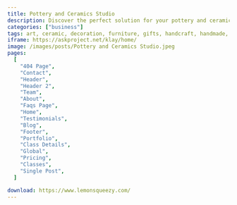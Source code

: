 ```yaml
---
title: Pottery and Ceramics Studio
description: Discover the perfect solution for your pottery and ceramics studio with our free Elementor Template Kit. Streamline your website creation process and showcase your artistic offerings in a captivating manner. The Elementor Kit includes a variety of beautifully designed templates that can be easily customized to suit your studio's unique style. Create an engaging online presence, attract more customers, and elevate your pottery business with this user-friendly, cost-effective, and aesthetically pleasing Template Kit. Unleash your creativity and let your studio flourish!
categories: ["business"]
tags: art, ceramic, decoration, furniture, gifts, handcraft, handmade, interior, pottery, pottery studio, retail, store
iframe: https://askproject.net/klay/home/
image: /images/posts/Pottery and Ceramics Studio.jpeg
pages:
  [
    "404 Page",
    "Contact",
    "Header",
    "Header 2",
    "Team",
    "About",
    "Faqs Page",
    "Home",
    "Testimonials",
    "Blog",
    "Footer",
    "Portfolio",
    "Class Details",
    "Global",
    "Pricing",
    "Classes",
    "Single Post",
  ]

download: https://www.lemonsqueezy.com/
---
```

